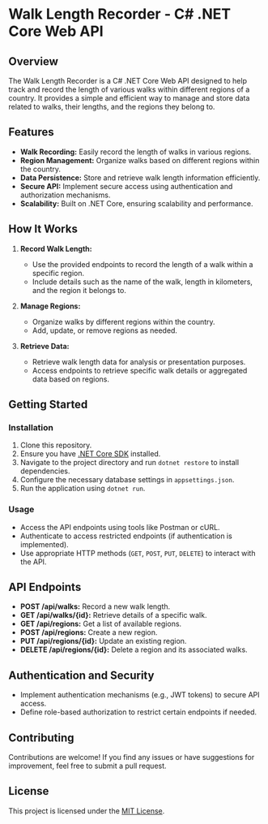 # Walk Length Recorder - C# .NET Core Web API

## Overview

The Walk Length Recorder is a C# .NET Core Web API designed to help track and record the length of various walks within different regions of a country. It provides a simple and efficient way to manage and store data related to walks, their lengths, and the regions they belong to.

## Features

- **Walk Recording:** Easily record the length of walks in various regions.
- **Region Management:** Organize walks based on different regions within the country.
- **Data Persistence:** Store and retrieve walk length information efficiently.
- **Secure API:** Implement secure access using authentication and authorization mechanisms.
- **Scalability:** Built on .NET Core, ensuring scalability and performance.

## How It Works

1. **Record Walk Length:**
    - Use the provided endpoints to record the length of a walk within a specific region.
    - Include details such as the name of the walk, length in kilometers, and the region it belongs to.

2. **Manage Regions:**
    - Organize walks by different regions within the country.
    - Add, update, or remove regions as needed.

3. **Retrieve Data:**
    - Retrieve walk length data for analysis or presentation purposes.
    - Access endpoints to retrieve specific walk details or aggregated data based on regions.

## Getting Started

### Installation

1. Clone this repository.
2. Ensure you have [.NET Core SDK](https://dotnet.microsoft.com/download) installed.
3. Navigate to the project directory and run `dotnet restore` to install dependencies.
4. Configure the necessary database settings in `appsettings.json`.
5. Run the application using `dotnet run`.

### Usage

- Access the API endpoints using tools like Postman or cURL.
- Authenticate to access restricted endpoints (if authentication is implemented).
- Use appropriate HTTP methods (`GET`, `POST`, `PUT`, `DELETE`) to interact with the API.

## API Endpoints

- **POST /api/walks:** Record a new walk length.
- **GET /api/walks/{id}:** Retrieve details of a specific walk.
- **GET /api/regions:** Get a list of available regions.
- **POST /api/regions:** Create a new region.
- **PUT /api/regions/{id}:** Update an existing region.
- **DELETE /api/regions/{id}:** Delete a region and its associated walks.

## Authentication and Security

- Implement authentication mechanisms (e.g., JWT tokens) to secure API access.
- Define role-based authorization to restrict certain endpoints if needed.

## Contributing

Contributions are welcome! If you find any issues or have suggestions for improvement, feel free to submit a pull request.

## License

This project is licensed under the [MIT License](LICENSE).
